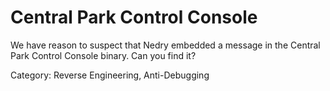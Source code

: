 # Central Park Control Console

We have reason to suspect that Nedry embedded a message in the Central Park Control Console binary. Can you find it?

Category: Reverse Engineering, Anti-Debugging